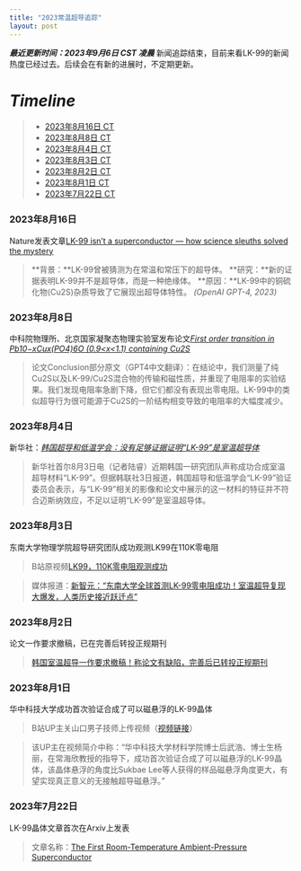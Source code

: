 ```yaml
---
title: "2023常温超导追踪"
layout: post
---
```


***最近更新时间：2023年9月6日 CST 凌晨***
新闻追踪结束，目前来看LK-99的新闻热度已经过去。后续会在有新的进展时，不定期更新。

<!--more-->

# ***Timeline***
> - [2023年8月16日 CT](#2023年8月16日)
> - [2023年8月8日 CT](#2023年8月8日)
> - [2023年8月4日 CT](#2023年8月4日)
> - [2023年8月3日 CT](#2023年8月3日)
> - [2023年8月2日 CT](#2023年8月2日)
> - [2023年8月1日 CT](#2023年8月1日)
> - [2023年7月22日 CT](#2023年7月22日)

### 2023年8月16日
Nature发表文章[LK-99 isn’t a superconductor — how science sleuths solved the mystery](https://www.nature.com/articles/d41586-023-02585-7)
> **背景：**LK-99曾被猜测为在常温和常压下的超导体。
> **研究：**新的证据表明LK-99并不是超导体，而是一种绝缘体。
> **原因：**LK-99中的铜硫化物(Cu2S)杂质导致了它展现出超导体特性。
> *(OpenAI GPT-4, 2023)*



### 2023年8月8日
中科院物理所、北京国家凝聚态物理实验室发布论文[*First order transition in Pb10−xCux(PO4)6O (0.9<x<1.1) containing Cu2S*](https://arxiv.org/abs/2308.04353)
> 论文Conclusion部分原文（GPT4中文翻译）：在结论中，我们测量了纯Cu2S以及LK-99/Cu2S混合物的传输和磁性质，并重现了电阻率的实验结果。我们发现电阻率急剧下降，但它们都没有表现出零电阻。LK-99中的类似超导行为很可能源于Cu2S的一阶结构相变导致的电阻率的大幅度减少。  

### 2023年8月4日
新华社：[*韩国超导和低温学会：没有足够证据证明“LK-99”是室温超导体*](http://www.news.cn/tech/2023-08/04/c_1129785472.htm)
> 新华社首尔8月3日电（记者陆睿）近期韩国一研究团队声称成功合成室温超导材料“LK-99”。但据韩联社3日报道，韩国超导和低温学会“LK-99”验证委员会表示，与“LK-99”相关的影像和论文中展示的这一材料的特征并不符合迈斯纳效应，不足以证明“LK-99”是室温超导体。

### 2023年8月3日
东南大学物理学院超导研究团队成功观测LK99在110K零电阻
> B站原视频[LK99，110K零电阻观测成功](https://www.bilibili.com/video/BV1pM4y1p7u5?vd_source=1e0eccfbf780b89ae951219eaf0bdbe6)  

> 媒体报道：[新智元：“东南大学全球首测LK-99零电阻成功！室温超导复现大爆发，人类历史接近跃迁点”](https://zhuanlan.zhihu.com/p/647729079)

### 2023年8月2日
论文一作要求撤稿，已在完善后转投正规期刊
> [韩国室温超导一作要求撤稿！称论文有缺陷，完善后已转投正规期刊](https://www.qbitai.com/2023/08/73120.html)

### 2023年8月1日
华中科技大学成功首次验证合成了可以磁悬浮的LK-99晶体
> B站UP主关山口男子技师上传视频（[视频链接](https://www.bilibili.com/video/BV14p4y1V7kS?vd_source=1e0eccfbf780b89ae951219eaf0bdbe6)）  

> 该UP主在视频简介中称：“华中科技大学材料学院博士后武浩、博士生杨丽，在常海欣教授的指导下，成功首次验证合成了可以磁悬浮的LK-99晶体，该晶体悬浮的角度比Sukbae Lee等人获得的样品磁悬浮角度更大，有望实现真正意义的无接触超导磁悬浮。”

### 2023年7月22日
LK-99晶体文章首次在Arxiv上发表
> 文章名称：[The First Room-Temperature Ambient-Pressure Superconductor](https://arxiv.org/abs/2307.12008)